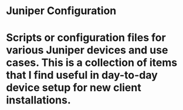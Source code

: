# Juniper Configuration
# Scripts or configuration files for various Juniper devices and use cases.  This is a collection of items that I find useful in day-to-day device setup for new client installations.
